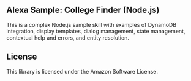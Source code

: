## Alexa Sample: College Finder (Node.js)

This is a complex Node.js sample skill with examples of DynamoDB integration, display templates, dialog management, state management, contextual help and errors, and entity resolution.

## License

This library is licensed under the Amazon Software License.
